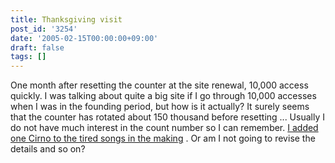 ```yaml
---
title: Thanksgiving visit
post_id: '3254'
date: '2005-02-15T00:00:00+09:00'
draft: false
tags: []
---
```


One month after resetting the counter at the site renewal, 10,000 access quickly. I was talking about quite a big site if I go through 10,000 accesses when I was in the founding period, but how is it actually? It surely seems that the counter has rotated about 150 thousand before resetting ... Usually I do not have much interest in the count number so I can remember. [I added one Cirno to the tired songs in the making](/3253) . Or am I not going to revise the details and so on?